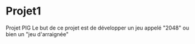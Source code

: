 # Projet1
Projet PIG
Le but de ce projet est de développer un jeu appelé "2048" ou bien un "jeu d'arraignée"
